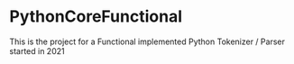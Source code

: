 # PythonCoreFunctional

This is the project for a Functional implemented Python Tokenizer / Parser started in 2021
